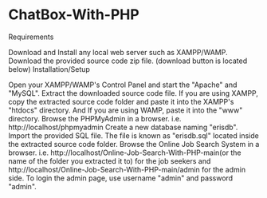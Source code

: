 # ChatBox-With-PHP
Requirements

Download and Install any local web server such as XAMPP/WAMP.
Download the provided source code zip file. (download button is located below)
Installation/Setup

Open your XAMPP/WAMP's Control Panel and start the "Apache" and "MySQL".
Extract the downloaded source code file.
If you are using XAMPP, copy the extracted source code folder and paste it into the XAMPP's "htdocs" directory. And If you are using WAMP, paste it into the "www" directory.
Browse the PHPMyAdmin in a browser. i.e. http://localhost/phpmyadmin
Create a new database naming "erisdb".
Import the provided SQL file. The file is known as "erisdb.sql" located inside the extracted source code folder.
Browse the Online Job Search System in a browser. i.e. http://localhost/Online-Job-Search-With-PHP-main(or the name of the folder you extracted it to)  for the job seekers and http://localhost/Online-Job-Search-With-PHP-main/admin for the admin side.
To login the admin page, use username "admin" and password "admin".

